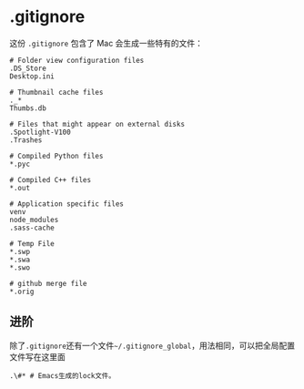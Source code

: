# .gitignore

这份 `.gitignore` 包含了 Mac 会生成一些特有的文件：

```
# Folder view configuration files
.DS_Store
Desktop.ini

# Thumbnail cache files
._*
Thumbs.db

# Files that might appear on external disks
.Spotlight-V100
.Trashes

# Compiled Python files
*.pyc

# Compiled C++ files
*.out

# Application specific files
venv
node_modules
.sass-cache

# Temp File
*.swp
*.swa
*.swo

# github merge file
*.orig
```



## 进阶

除了`.gitignore`还有一个文件`~/.gitignore_global`，用法相同，可以把全局配置文件写在这里面

```
.\#* # Emacs生成的lock文件。
```